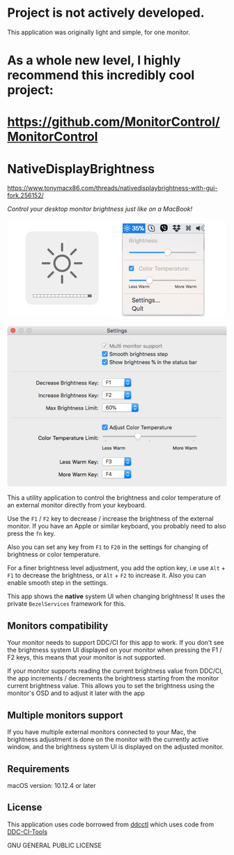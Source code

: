 # Project is not actively developed.

This application was originally light and simple, for one monitor.

# As a whole new level, I highly recommend this incredibly cool project:
# https://github.com/MonitorControl/MonitorControl

# NativeDisplayBrightness

https://www.tonymacx86.com/threads/nativedisplaybrightness-with-gui-fork.256152/

*Control your desktop monitor brightness just like on a MacBook!*

![](Info/nativeUI.png)

![](Info/Settings.png)

This a utility application to control the brightness and color temperature of an external monitor directly from your keyboard.

Use the `F1` /  `F2` key to decrease / increase the brightness of the external monitor. If you have an Apple or similar keyboard, you probably need to also press the `fn` key.

Also you can set any key from `F1` to `F20` in the settings for changing of brightness or color temperature.

For a finer brightness level adjustment, you add the option key, i.e use `Alt` + `F1` to decrease the brightness, or  `Alt` + `F2` to increase it. Also you can enable smooth step in the settings.

This app  shows the **native** system UI when changing brightness! It uses the private `BezelServices` framework for this.

## Monitors compatibility

Your monitor needs to support DDC/CI for this app to work. If you don't see the brightness system UI displayed on your monitor when pressing the F1 / F2 keys, this means that your monitor is not supported.

If your monitor supports reading the current brightness value from  DDC/CI, the app increments / decrements the brightness starting from the monitor current brightness value. This allows you to set the brightness using the monitor's OSD and to adjust it later with the app

## Multiple monitors support

If you have multiple external monitors connected to your Mac, the brightness adjustment is done on the monitor with the currently active window, and the brightness system UI is displayed on the adjusted monitor.

## Requirements

macOS version: 10.12.4 or later

## License

This application uses code borrowed from [ddcctl](https://github.com/kfix/ddcctl) which uses code from [DDC-CI-Tools](https://github.com/jontaylor/DDC-CI-Tools-for-OS-X)

GNU GENERAL PUBLIC LICENSE

